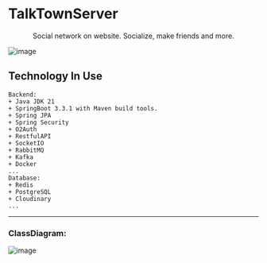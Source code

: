 # TalkTownServer
<p style="text-align: center;">Social network on website. Socialize, make friends and more.</p>


 ![image](https://github.com/TaiTitans/TalkTown/assets/70010376/a8664a0d-4053-4792-8e57-853e6de29a70)


## Technology In Use

```
Backend:
+ Java JDK 21
+ SpringBoot 3.3.1 with Maven build tools.
+ Spring JPA
+ Spring Security
+ O2Auth
+ RestfulAPI
+ SocketIO
+ RabbitMQ
+ Kafka
+ Docker
...
Database:
+ Redis
+ PostgreSQL
+ Cloudinary
...
```
---
### ClassDiagram:
![image](https://github.com/TaiTitans/TalkTown/assets/70010376/e593519a-46e4-4013-bc48-5ee1741af492)

